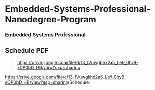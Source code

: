 # Embedded-Systems-Professional-Nanodegree-Program
### Embedded Systems Professional

## Schedule PDF
 > https://drive.google.com/file/d/13_fVuwgbhx2a5_Le9_0hy9-sOP0bD_HB/view?usp=sharing

<https://drive.google.com/file/d/13_fVuwgbhx2a5_Le9_0hy9-sOP0bD_HB/view?usp=sharing>(Schedule)
